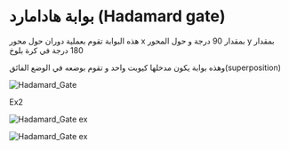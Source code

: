 # بوابة هادامارد (Hadamard gate)

     
هذه البوابة تقوم بعملية دوران حول محور x بمقدار 90 درجة و حول المحور y بمقدار 180 درجة
في كرة بلوخ 

وهذه بوابة يكون مدخلها كيوبت واحد و تقوم بوضعه في الوضع الفائق(superposition)



 ![Hadamard_Gate](~/images/Hadamard_Gate2.png)

Ex2 

![Hadamard_Gate ex](~/images/Hadamard_Gate_Ex2.png)


![Hadamard_Gate ex](~/images/Bloch_sphere_Hadamard.png)





 



